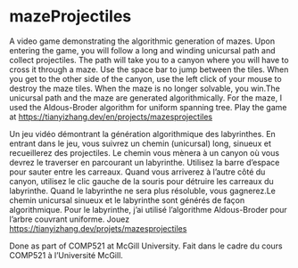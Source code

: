 # mazeProjectiles

A video game demonstrating the algorithmic generation of mazes. Upon entering the game, you will follow a long and winding unicursal path and collect projectiles. The path will take you to a canyon where you will have to cross it through a maze. Use the space bar to jump between the tiles. When you get to the other side of the canyon, use the left click of your mouse to destroy the maze tiles. When the maze is no longer solvable, you win.The unicursal path and the maze are generated algorithmically. For the maze, I used the Aldous-Broder algorithm for uniform spanning tree.
Play the game at https://tianyizhang.dev/en/projects/mazesprojectiles



Un jeu vidéo démontrant la génération algorithmique des labyrinthes. En entrant dans le jeu, vous suivrez un chemin (unicursal) long, sinueux et recueillerez des projectiles. Le chemin vous mènera à un canyon où vous devrez le traverser en parcourant un labyrinthe. Utilisez la barre d’espace pour sauter entre les carreaux. Quand vous arriverez à l’autre côté du canyon, utilisez le clic gauche de la souris pour détruire les carreaux du labyrinthe. Quand le labyrinthe ne sera plus résoluble, vous gagnerez.Le chemin unicursal sinueux et le labyrinthe sont générés de façon algorithmique. Pour le labyrinthe, j’ai utilisé l’algorithme Aldous-Broder pour l’arbre couvrant uniforme.
Jouez https://tianyizhang.dev/projets/mazesprojectiles

Done as part of COMP521 at McGill University.
Fait dans le cadre du cours COMP521 à l’Université McGill.

